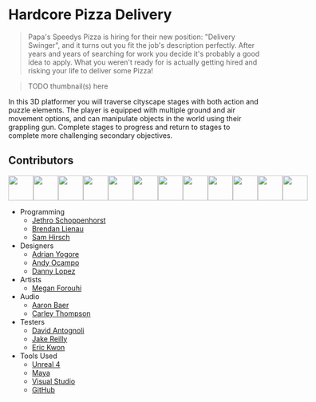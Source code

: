 # Hardcore Pizza Delivery
> Papa's Speedys Pizza is hiring for their new position: "Delivery Swinger", and it turns out you fit the job's description perfectly. After years and years of searching for work you decide it's probably a good idea to apply. What you weren't ready for is actually getting hired and risking your life to deliver some Pizza!

> TODO thumbnail(s) here

In this 3D platformer you will traverse cityscape stages with both action and puzzle elements. The player is equipped
with multiple ground and air movement options, and can manipulate objects in the world using their grappling gun. Complete
stages to progress and return to stages to complete more challenging secondary objectives.

## Contributors
<div align="center">
  <div style="display: flex;">
    <img src="https://avatars.githubusercontent.com/u/38409262?s=460&u=b0d2d38e8c4b90cb203eebdcb6c069c830bf286b&v=4" width="50px">
    <img src="https://avatars.githubusercontent.com/u/54965702?s=460&u=8ca37de9a002d3f39fa7cadb84fb76363b78ac6b&v=4" width="50px">
    <img src="https://avatars.githubusercontent.com/u/44095612?s=460&u=fa2908a4782e13007afa8126497b009c3795a727&v=4" width="50px">
    <img src="https://avatars.githubusercontent.com/u/58088654?s=460&v=4" width="50px">
    <img src="https://avatars.githubusercontent.com/u/51983062?s=460&u=9d932597693b910276f21a29d1bfcfc3a93541fc&v=4" width="50px">
    <img src="https://avatars.githubusercontent.com/u/44684324?s=460&v=4" width="50px">
    <img src="https://avatars.githubusercontent.com/u/71903053?s=460&v=4" width="50px">
    <img src="https://avatars.githubusercontent.com/u/33336191?s=460&u=aaa5fc827c32124fe50d0fdcce04898a9b3715bd&v=4" width="50px">
    <img src="https://avatars.githubusercontent.com/u/71099525?s=460&u=f073ffd5cec1442b983a092a5f536d53537a2dc1&v=4" width="50px">
    <img src="https://avatars.githubusercontent.com/u/3150710?s=460&u=11e8f3d05532deb83fb6076119fb6ea6a170e979&v=4" width="50px">
    <img src="https://avatars.githubusercontent.com/u/44097843?s=460&u=d96b189866fe8d3f7c18801d59dd7283d38fd93c&v=4" width="50px">
    <img src="https://avatars.githubusercontent.com/u/57201883?s=460&v=4" width="50px">
  </div>
</div>

 - Programming
   - [Jethro Schoppenhorst](https://github.com/JSchoppe)
   - [Brendan Lienau](https://github.com/Kobakat)
   - [Sam Hirsch](https://github.com/BaseDorp)
 - Designers
   - [Adrian Yogore](https://github.com/AYogore)
   - [Andy Ocampo](https://github.com/andyocampo)
   - [Danny Lopez](https://github.com/Error404Danny)
 - Artists
   - [Megan Forouhi](https://github.com/MeganForouhi)
 - Audio
   - [Aaron Baer](https://github.com/BagboBillbins)
   - [Carley Thompson](https://github.com/carlet-wav)
 - Testers
   - [David Antognoli](https://github.com/dantogno)
   - [Jake Reilly](https://github.com/JakeRe)
   - [Eric Kwon](https://github.com/qnf613)
 - Tools Used
   - [Unreal 4](https://www.unrealengine.com)
   - [Maya](https://www.autodesk.com/products/maya/overview)
   - [Visual Studio](https://visualstudio.microsoft.com)
   - [GitHub](https://github.com)
